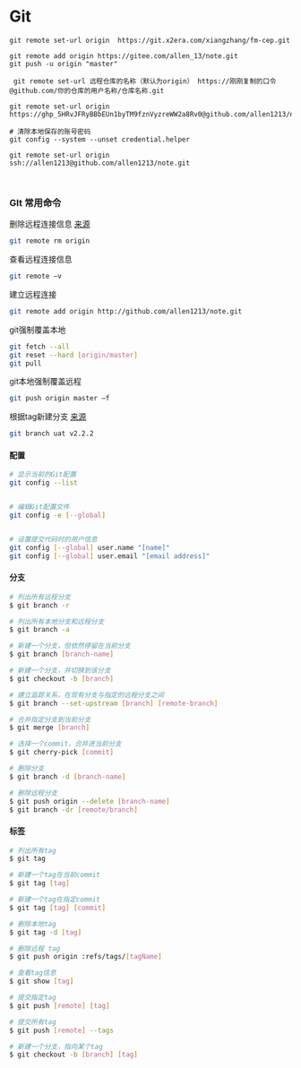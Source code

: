 # Git

```shell
git remote set-url origin  https://git.x2era.com/xiangzhang/fm-cep.git

git remote add origin https://gitee.com/allen_13/note.git
git push -u origin "master"

 git remote set-url 远程仓库的名称（默认为origin） https://刚刚复制的口令@github.com/你的仓库的用户名称/仓库名称.git
 
git remote set-url origin https://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@github.com/allen1213/note.git

# 清除本地保存的账号密码
git config --system --unset credential.helper

git remote set-url origin ssh://allen1213@github.com/allen1213/note.git



```





### GIt 常用命令



删除远程连接信息 [来源](https://www.cnblogs.com/leaf930814/p/6664706.html) 

```bash
git remote rm origin
```



查看远程连接信息

```bash
git remote –v
```



建立远程连接

```bash
git remote add origin http://github.com/allen1213/note.git
```



git强制覆盖本地

```bash
git fetch --all
git reset --hard [origin/master]
git pull
```



git本地强制覆盖远程

```bash
git push origin master –f
```



根据tag新建分支 [来源](https://www.cnblogs.com/senlinyang/p/9455426.html) 

```bash
git branch uat v2.2.2
```



#### 配置

```bash
# 显示当前的Git配置
git config --list


# 编辑Git配置文件
git config -e [--global]


# 设置提交代码时的用户信息
git config [--global] user.name "[name]"
git config [--global] user.email "[email address]"
```



#### 分支

```bash
# 列出所有远程分支
$ git branch -r

# 列出所有本地分支和远程分支
$ git branch -a

# 新建一个分支，但依然停留在当前分支
$ git branch [branch-name]

# 新建一个分支，并切换到该分支
$ git checkout -b [branch]

# 建立追踪关系，在现有分支与指定的远程分支之间
$ git branch --set-upstream [branch] [remote-branch]

# 合并指定分支到当前分支
$ git merge [branch]

# 选择一个commit，合并进当前分支
$ git cherry-pick [commit]

# 删除分支
$ git branch -d [branch-name]

# 删除远程分支
$ git push origin --delete [branch-name]
$ git branch -dr [remote/branch]
```





#### 标签

```bash
# 列出所有tag
$ git tag

# 新建一个tag在当前commit
$ git tag [tag]

# 新建一个tag在指定commit
$ git tag [tag] [commit]

# 删除本地tag
$ git tag -d [tag]

# 删除远程 tag
$ git push origin :refs/tags/[tagName]

# 查看tag信息
$ git show [tag]

# 提交指定tag
$ git push [remote] [tag]

# 提交所有tag
$ git push [remote] --tags

# 新建一个分支，指向某个tag
$ git checkout -b [branch] [tag]
```









































